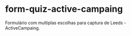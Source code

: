 # form-quiz-active-campaing
 Formulário com multiplas escolhas para captura de Leeds - ActiveCampaing.
